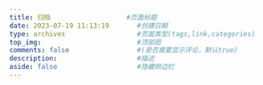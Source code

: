 ```yaml
---
title: 归档					#页面标题
date: 2023-07-19 11:13:19		#创建日期
type: archives					#页面类型(tags,link,categories)
top_img:                	    #顶部图
comments: false         		#(是否需要显示评论，默认true)
description:            		#描述
aside: false            		#隐藏侧边栏
---
```


